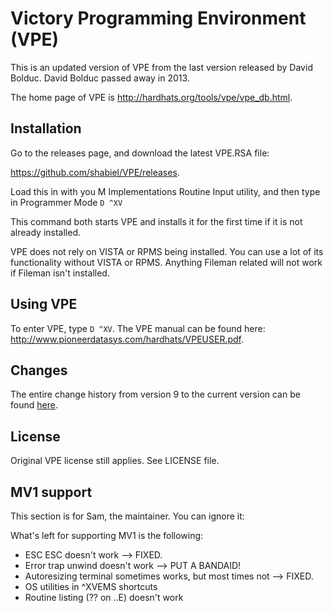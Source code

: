 # Victory Programming Environment (VPE)

This is an updated version of VPE from the last version released by David
Bolduc. David Bolduc passed away in 2013.

The home page of VPE is http://hardhats.org/tools/vpe/vpe_db.html.

## Installation
Go to the releases page, and download the latest VPE.RSA file:

https://github.com/shabiel/VPE/releases.

Load this in with you M Implementations Routine Input utility, and then type
in Programmer Mode `D ^XV`

This command both starts VPE and installs it for the first time if it is not
already installed.

VPE does not rely on VISTA or RPMS being installed. You can use a lot of its functionality without VISTA or RPMS. Anything Fileman related will not work if Fileman isn't installed.

## Using VPE
To enter VPE, type `D ^XV`. The VPE manual can be found here: http://www.pioneerdatasys.com/hardhats/VPEUSER.pdf.

## Changes
The entire change history from version 9 to the current version can be found [here](Changes.md).

## License
Original VPE license still applies. See LICENSE file.

## MV1 support
This section is for Sam, the maintainer. You can ignore it:

What's left for supporting MV1 is the following:
- ESC ESC doesn't work --> FIXED.
- Error trap unwind doesn't work --> PUT A BANDAID!
- Autoresizing terminal sometimes works, but most times not --> FIXED.
- OS utilities in ^XVEMS shortcuts
- Routine listing (?? on ..E) doesn't work

